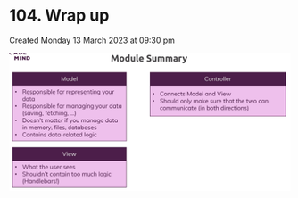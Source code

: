 # 104. Wrap up
Created Monday 13 March 2023 at 09:30 pm

![](../../../../assets/104_Wrap_up-image-1-e4b0ecf2.png)
